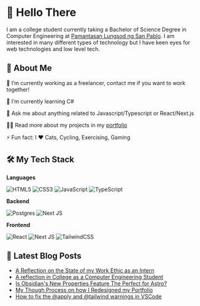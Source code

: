 # 👋 Hello There

I am a college student currently taking a Bachelor of Science Degree in Computer
Engineering at [Pamantasan Lungsod ng San Pablo][DLSP]. I am interested in many
different types of technology but I have keen eyes for web technologies and low level tech.

## 🚀 About Me

🔭  I’m currently working as a freelancer, contact me if you want to work together!

🌱  I’m currently learning C#

💬  Ask me about anything related to Javascript/Typescript or React/Next.js

👨‍💻  Read more about my projects in my [portfolio]

⚡  Fun fact: I ❤️ Cats, Cycling, Exercising, Gaming

## 🛠 My Tech Stack

**Languages**

![HTML5](https://img.shields.io/badge/html5-%23E34F26.svg?style=for-the-badge&logo=html5&logoColor=white)
![CSS3](https://img.shields.io/badge/css3-%231572B6.svg?style=for-the-badge&logo=css3&logoColor=white)
![JavaScript](https://img.shields.io/badge/javascript-%23323330.svg?style=for-the-badge&logo=javascript&logoColor=%23F7DF1E)
![TypeScript](https://img.shields.io/badge/typescript-%23007ACC.svg?style=for-the-badge&logo=typescript&logoColor=white)

**Backend**

![Postgres](https://img.shields.io/badge/postgres-%23316192.svg?style=for-the-badge&logo=postgresql&logoColor=white)
![Next JS](https://img.shields.io/badge/Next-black?style=for-the-badge&logo=next.js&logoColor=white)

**Frontend**

![React](https://img.shields.io/badge/react-%2320232a.svg?style=for-the-badge&logo=react&logoColor=%2361DAFB)
![Next JS](https://img.shields.io/badge/Next-black?style=for-the-badge&logo=next.js&logoColor=white)
![TailwindCSS](https://img.shields.io/badge/tailwindcss-%2338B2AC.svg?style=for-the-badge&logo=tailwind-css&logoColor=white)

## 📝 Latest Blog Posts

<!-- BLOG-POST-LIST:START -->
- [A Reflection on the State of my Work Ethic as an Intern](https://cpeaustriajc.github.io/posts/undefined/)
- [A reflection in College as a Computer Engineering Student](https://cpeaustriajc.github.io/posts/undefined/)
- [Is Obsidian&#39;s New Properties Feature The Perfect for Astro?](https://cpeaustriajc.github.io/posts/undefined/)
- [My Though Process on how I Redesigned my Portfolio](https://cpeaustriajc.github.io/posts/undefined/)
- [How to fix the @apply and @tailwind warnings in VSCode](https://cpeaustriajc.github.io/posts/undefined/)
<!-- BLOG-POST-LIST:END -->

[portfolio]: https://cpeaustriajc.github.io
[DLSP]: https://www.facebook.com/PLSPOfficialFBPage
